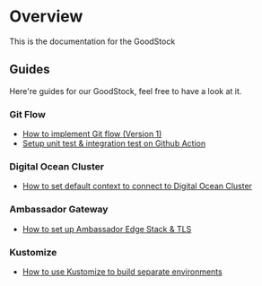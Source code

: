 # Overview

This is the documentation for the GoodStock

## Guides
Here're guides for our GoodStock, feel free to have a look at it.

### Git Flow
- [How to implement Git flow (Version 1)](git-flow.md#how-to-implement-git-flow)
- [Setup unit test & integration test on Github Action](git-flow.md#setup-unit-test--integration-test-on-github-action)


### Digital Ocean Cluster
- [How to set default context to connect to Digital Ocean Cluster](do-ctx-management.md#install)

### Ambassador Gateway
- [How to set up Ambassador Edge Stack & TLS](how-to-setup-ambassador.md#setup-ambassador-edge-stack)

### Kustomize
- [How to use Kustomize to build separate environments](kustomize.md#how-to-use-kustomize-to-build-separate-environments)